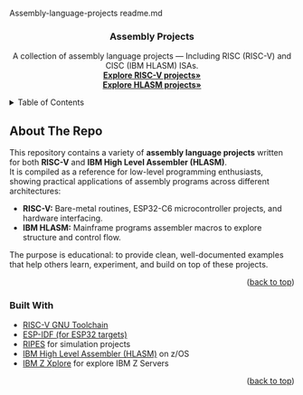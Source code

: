 Assembly-language-projects readme.md


<!-- Improved compatibility of back to top link: See: https://github.com/othneildrew/Best-README-Template/pull/73 --> 
<a id="readme-top"></a>

<!-- PROJECT LOGO 
<br />
<div align="center">
  <a href="https://github.com/yusufkenaroglu/Assembly-Projects">
    <img src="images/logo.png" alt="Logo" width="80" height="80">
  </a>
-->
  <h3 align="center">Assembly Projects</h3>

  <p align="center">
    A collection of assembly language projects — Including RISC (RISC-V) and CISC (IBM HLASM) ISAs.
    <br />
    <a href="https://github.com/yusufkenaroglu/Assembly-Projects/tree/main/RISC-V"><strong>Explore RISC-V projects»</strong></a>
    <br />
    <a href="https://github.com/yusufkenaroglu/Assembly-Projects/tree/main/IBM%20HLASM"><strong>Explore HLASM projects»</strong></a>
  </p>
</div>



<!-- TABLE OF CONTENTS -->
<details>
  <summary>Table of Contents</summary>
  <ol>
    <li>
      <a href="#about-the-project">About The Repo</a>
      <ul>
        <li><a href="#built-with">Built With</a></li>
      </ul>
    </li>
    <li>
      <a href="#getting-started">Getting Started</a>
      <ul>
        <li><a href="#prerequisites">Prerequisites</a></li>
        <li><a href="#installation">Installation</a></li>
      </ul>
    </li>
    <li><a href="#usage">Usage</a></li>
    <li><a href="#roadmap">Roadmap</a></li>
    <li><a href="#contributing">Contributing</a></li>
    <li><a href="#license">License</a></li>
    <li><a href="#contact">Contact</a></li>
    <li><a href="#acknowledgments">Acknowledgments</a></li>
  </ol>
</details>



<!-- ABOUT THE PROJECT -->
## About The Repo
<!-- IMAGES
[![Assembly Screenshot][product-screenshot]](https://github.com/yusufkenaroglu/Assembly-Projects) -->

This repository contains a variety of **assembly language projects** written for both **RISC-V** and **IBM High Level Assembler (HLASM)**.  
It is compiled as a reference for low-level programming enthusiasts, showing practical applications of assembly programs across different architectures:

- **RISC-V:** Bare-metal routines, ESP32-C6 microcontroller projects, and hardware interfacing.
- **IBM HLASM:** Mainframe programs assembler macros to explore structure and control flow.

The purpose is educational: to provide clean, well-documented examples that help others learn, experiment, and build on top of these projects.

<p align="right">(<a href="#readme-top">back to top</a>)</p>



### Built With

* [RISC-V GNU Toolchain](https://github.com/riscv-collab/riscv-gnu-toolchain)
* [ESP-IDF (for ESP32 targets)](https://github.com/espressif/esp-idf)
* [RIPES](https://github.com/mortbopet/Ripes) for simulation projects
* [IBM High Level Assembler (HLASM)](https://www.ibm.com/docs/en/zos/2.4.0?topic=assemblers-high-level-assembler) on z/OS
* [IBM Z Xplore](https://www.ibm.com/products/z/resources/zxplore) for explore IBM Z Servers

<p align="right">(<a href="#readme-top">back to top</a>)</p>
